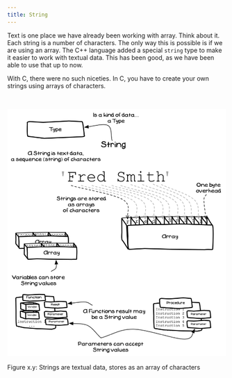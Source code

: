 ```yaml
---
title: String
---
```


Text is one place we have already been working with array. Think about it. Each string is a number of characters. The only way this is possible is if we are using an array. The C++ language added a special `string` type to make it easier to work with textual data. This has been good, as we have been able to use that up to now.

With C, there were no such niceties. In C, you have to create your own strings using arrays of characters.

<br/>

<a id="FigureArrayStrings"></a>
![Strings are textual data, stores as an array of characters](./images/mmv-array-strings.png)
<div class="caption"><span class="caption-figure-nbr">Figure x.y: </span>Strings are textual data, stores as an array of characters</div><br/>


